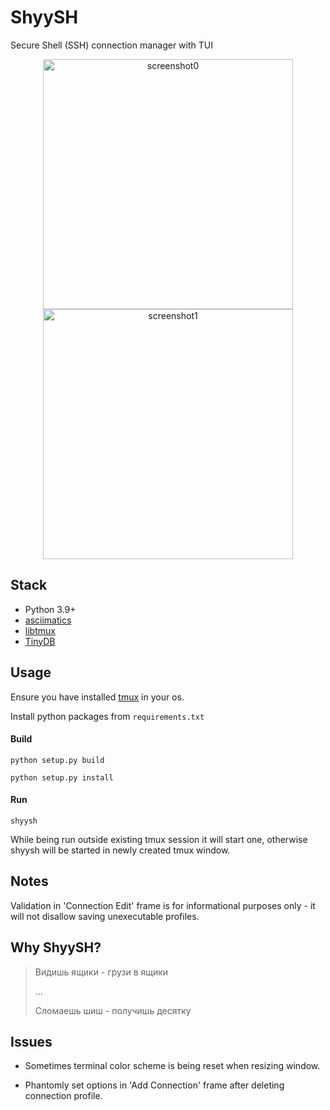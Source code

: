 # ShyySH

Secure Shell (SSH) connection manager with TUI

<p align="center">
<img alt="screenshot0" src="https://user-images.githubusercontent.com/31232338/201325494-ceb243c7-c72b-4ed5-9c11-7c9c33465cae.png" width="400"/>
<img alt="screenshot1" src="https://user-images.githubusercontent.com/31232338/201325631-94eded7a-24bb-4f8e-8e1e-d9f3f9bc3529.png" width="400"/>
</p>

## Stack

* Python 3.9+
* [asciimatics](https://github.com/peterbrittain/asciimatics)
* [libtmux](https://libtmux.git-pull.com/)
* [TinyDB](https://github.com/msiemens/tinydb)

## Usage

Ensure you have installed [tmux](https://github.com/tmux/tmux) in your os.

Install python packages from `requirements.txt`


#### Build 

```commandline
python setup.py build

python setup.py install
```

#### Run

```commandline
shyysh
```

While being run outside existing tmux session it will start one, 
otherwise shyysh will be started in newly created tmux window.

## Notes

Validation in 'Connection Edit' frame is for informational purposes only - it will not disallow 
saving unexecutable profiles.

## Why ShyySH?

> Видишь ящики - грузи в ящики
> 
> ...
> 
> Сломаешь шиш - получишь десятку


## Issues

- Sometimes terminal color scheme is being reset when resizing window.

- Phantomly set options in 'Add Connection' frame after deleting connection profile.